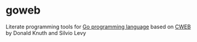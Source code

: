 # goweb

Literate programming tools for [Go programming language](https://golang.org) based on [CWEB](https://www-cs-faculty.stanford.edu/~knuth/cweb.html) by Donald Knuth and Silvio Levy
